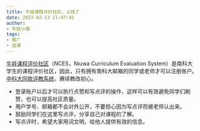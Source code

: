 ```yaml
---
title: 牛娃课程评价社区，上线了
date: 2022-02-13 21:47:41
author:
- 牛娃小镇
tags:
- 推广
- 选课
---
```


[牛娃课程评价社区](https://nces.cra.moe/)（NCES，Niuwa Curriculum Evaluation System）是南科大学生的课程评价社区，因此，只有拥有南科大邮箱的同学或老师才可以注册账户。[中科大同款评教系统](https://icourse.club/)，赓续教改初心。

* 登录账户以后才可以执行点赞和写点评的操作，这样可以有效避免同学们刷赞，也可以提高社区质量。
* 用户学号、邮箱都不会对外公开，不要担心因为写点评而被老师认出来。
* 鼓励同学们在这里写点评，分享自己对课程的了解。
* 写点评时，希望大家用词文明，给他人提供有效的信息。
